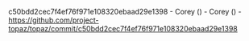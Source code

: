 c50bdd2cec7f4ef76f971e108320ebaad29e1398 - Corey () - Corey () - https://github.com/project-topaz/topaz/commit/c50bdd2cec7f4ef76f971e108320ebaad29e1398
